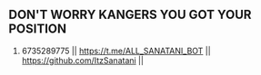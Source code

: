 ## DON'T WORRY KANGERS YOU GOT YOUR POSITION
1. 6735289775 || https://t.me/ALL_SANATANI_BOT || https://github.com/ItzSanatani ||
